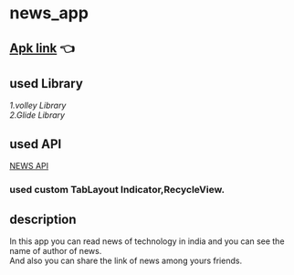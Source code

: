 # news_app
## [Apk link](https://drive.google.com/file/d/1DPHbAo07BLKEOoXVdS-zqQfZXC9cSNxk/view?usp=sharing) 👈
## used Library
*1.volley Library<br>
 2.Glide Library*
 ## used API
  [NEWS API](https://documenter.getpostman.com/view/3479169/Szf7zncp?version=latest#4e17258c-b76a-47ad-831a-33a4a871c9ed)
### used custom TabLayout Indicator,RecycleView.
## description
In this app you can read news of technology in india and you can see the name of author of news.<br>
And also you can share the link of news among yours friends. 
